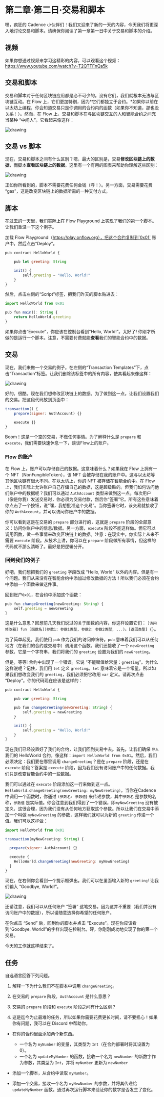 # 第二章·第二日·交易和脚本

嘿，疯狂的 Cadence 小伙伴们！我们又迎来了新的一天的内容，今天我们将更深入地讨论交易和脚本。请确保你阅读了第一章第一日中关于交易和脚本的介绍。

## 视频

如果你想通过视频来学习这精彩的内容，可以观看这个视频：https://www.youtube.com/watch?v=T2QTTFnQa5k

## 交易和脚本

交易和脚本对于任何区块链应用都是必不可少的。没有它们，我们就根本无法与区块链互动。在 Flow 上，它们更加特别，因为*它们都独立于合约。*如果你以前在以太坊上编程，你会知道交易只是你调用的合约内的函数（如果你不知道，那也没关系！）。然而，在 Flow 上，交易和脚本在与区块链交互的人和智能合约之间充当某种 “中间人”。它看起来像这样：

<img src="../images/sctsworkflow.png" alt="drawing" size="400" />

## 交易 vs 脚本

现在，交易和脚本之间有什么区别？嗯，最大的区别是，交易**修改区块链上的数据**，而脚本**查看区块链上的数据**。这里有一个有用的图表来帮助你理解这些区别：

<img src="../images/transactionvscript.png" alt="drawing" size="400" />

正如你所看到的，脚本不需要花费任何金钱（呼！）。另一方面，交易需要花费 “gas”，这是改变区块链上的数据所需的一种支付方式。

## 脚本

在过去的一天里，我们实际上在 Flow Playground 上实现了我们的第一个脚本。让我们重温一下这个例子。

加载 Flow Playground（https://play.onflow.org），把这个合约复制到`0x01` 账户中，然后点击“Deploy”。
```javascript
pub contract HelloWorld {

    pub let greeting: String

    init() {
        self.greeting = "Hello, World!"
    }
}
```

然后，点击左侧的“Script”标签，把我们昨天的脚本贴进去：
```javascript
import HelloWorld from 0x01

pub fun main(): String {
    return HelloWorld.greeting
}
```

如果你点击“Execute”，你应该在控制台看到“Hello, World!”。太好了! 你刚才所做的是运行一个脚本。注意，不需要付费就能**查看**我们的智能合约中的数据。

## 交易

现在，我们来做一个交易的例子。在左侧的“Transaction Templates”下，点击“Transaction”标签。让我们删除该标签中的所有内容，使其看起来像这样：

<img src="../images/emptytx.PNG" alt="drawing" size="400" />

好的，很酷。现在我们想修改区块链上的数据。为了做到这一点，让我们设置我们的交易。把这段代码放到页面中：

```javascript
transaction() {
    prepare(signer: AuthAccount) {}

    execute {}
}
```

Boom！这是一个空的交易，不做任何事情。为了解释什么是 `prepare` 和 `execute`，我们需要快速休息一下，谈谈Flow上的账户。


### Flow 的账户

在 Flow 上，账户可以存储自己的数据。这意味着什么？如果我在 Flow 上拥有一个 NFT（NonFungibleToken），该 NFT 会被存储在我的账户中。这与以太坊等其他区块链有很大不同。在以太坊上，你的 NFT 被存储在智能合约中。在 Flow 上，我们实际上允许账户自己存储自己的数据，这是超级酷的。但我们如何访问他们账户中的数据呢？我们可以通过 `AuthAccount` 类型来做到这一点。每次用户（像是你我）发送交易时，你必须为交易付款，然后你“签署”它。所有这些意味着你点击了一个按钮，说“嘿，我想批准这个交易”。当你签署它时，该交易就接收了你的 `AuthAccount`，并可以访问你账户中的数据。

你可以看到这是在交易的 `prepare` 部分进行的，这就是 `prepare` 阶段的全部意义：访问你账户中的信息/数据。另一方面，`execute` 阶段不能这样做。但它可以调用函数，做一些事情来改变区块链上的数据。注意：在现实中，你实际上从来不需要 `execute` 阶段。从技术上讲，你可以在 `prepare` 阶段做所有事情，但这样的代码就不那么清晰了。最好是把逻辑分开。

### 回到我们的例子

好吧，我们想把我们的 `greeting` 字段改成 “Hello, World” 以外的内容。但是有一个问题。我们从来没有在智能合约中添加过修改数据的方法！所以我们必须在合约中添加一个函数来做这件事。

回到账户`0x01`，在合约中添加这个函数：

```javascript
pub fun changeGreeting(newGreeting: String) {
    self.greeting = newGreeting
}
```

这是什么意思？回想前几天我们说过的关于函数的内容，你这样设置它们：
`[访问修改器] fun [函数名](参数1: 参数1类型, 参数2: 参数2类型, ...)。[返回类型] {}`。

为了简单起见，我们使用 `pub` 作为我们的访问修饰符。`pub` 意味着我们可以从任何地方（在我们的合约或交易中）调用这个函数。我们还接收了一个 `newGreeting` 参数，它是一个字符串，我们将我们的 `greeting` 设置为我们的 `newGreeting`。

但是，等等! 合约中出现了一个错误。它说 “不能赋值给常量：`greeting`”。为什么这样说呢？记住，我们用 `let` 定义 `greeting`。`let` 意味着它是一个常量，所以如果我们想改变我们的 `greeting`，我们必须把它改用 `var` 定义。请再次点击 “Deploy”。你的代码现在应该是这样的：

```javascript
pub contract HelloWorld {

    pub var greeting: String

    pub fun changeGreeting(newGreeting: String) {
        self.greeting = newGreeting
    }

    init() {
        self.greeting = "Hello, World!"
    }
}
```

现在我们已经设置好了我们的合约，让我们回到交易中去。首先，让我们确保 `导入` 我们的 HelloWorld 合约，像这样：`import HelloWorld from 0x01`。然后，我们必须决定：我们要在哪里调用 `changeGreeting`？是在 `prepare` 阶段，还是在 `execute` 阶段？答案是 `execute` 阶段，因为我们没有访问账户中的任何数据。我们只是改变智能合约中的一些数据。

我们可以通过在 `execute` 阶段添加这一行来做到这一点。`HelloWorld.changeGreeting(newGreeting: myNewGreeting)`。当你在Cadence中调用一个函数时，你通过 `(参数名: 参数值`) 来传递参数，其中`参数名` 是参数的名称，`参数值` 是实际值。你会注意到我们得到了一个错误，即`myNewGreeting` 没有被定义，这很合理，因为我们没有从任何地方获取这个参数。所以让我们在交易中添加一个叫做 `myNewGreeting` 的参数，这样我们就可以为新的 `greeting` 传递一个值。我们可以这样做：

```javascript
import HelloWorld from 0x01

transaction(myNewGreeting: String) {

  prepare(signer: AuthAccount) {}

  execute {
    HelloWorld.changeGreeting(newGreeting: myNewGreeting)
  }
}
```

现在，在右侧你会看到一个提示框弹出。我们可以在里面输入新的 `greeting`! 让我们输入 “Goodbye, World!”。

<img src="../images/txgoodbye.PNG" alt="drawing" size="400" />

还请注意，我们可以从任何账户 “签署” 这笔交易。因为这并不重要（我们并没有访问账户中的数据），所以请随意选择你希望的任何账户。

在你点击 “Send” 后，回到你的脚本并点击 “Execute”。现在你应该看到“Goodbye, World!”的字样出现在控制台。砰，你刚刚成功地实现了你的第一个交易。

今天的工作就这样结束了。

## 任务

自选语言回答下列问题。

1. 解释一下为什么我们不在脚本中调用 `changeGreeting`。

2. 在交易的 `prepare` 阶段，`AuthAccount` 是什么意思？

3. 交易的 `prepare` 阶段和 `execute` 阶段之间有什么区别？

4. 这是迄今为止最难的任务，所以如果你需要花费更长时间，请不要担心！如果你有问题，我可以在 Discord 中帮助你。

- 在你的合约里面添加两个新东西。
    - 一个名为 `myNumber` 的变量，其类型为 `Int`（在合约部署时将其设置为 0）。
    - 一个名为 `updateMyNumber` 的函数，接收一个名为 `newNumber` 的新数字作为参数，其类型为 `Int`，并将 `myNumber` 更新为 `newNumber`

- 添加一个脚本，从合约中读取 `myNumber`。

- 添加一个交易，接收一个名为 `myNewNumber` 的参数，并将其传递给`updateMyNumber` 函数。通过再次运行脚本来验证你的数字是否发生了变化。



